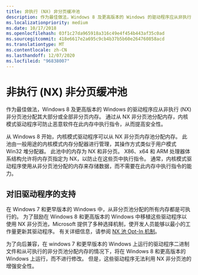 ```yaml
---
title: 非执行 (NX) 非分页缓冲池
description: 作为最佳做法，Windows 8 及更高版本的 Windows 的驱动程序应从非执行 (NX) 非分页池分配其大部分或全部非分页内存。
ms.localizationpriority: medium
ms.date: 10/17/2018
ms.openlocfilehash: 03f1c27da965918a316c49e4f454b443af35c0ad
ms.sourcegitcommit: 418e6617e2a695c9cb4b37b5b60e264760858acd
ms.translationtype: MT
ms.contentlocale: zh-CN
ms.lasthandoff: 12/07/2020
ms.locfileid: "96838007"
---
```

# <a name="no-execute-nx-nonpaged-pool"></a>非执行 (NX) 非分页缓冲池


作为最佳做法，Windows 8 及更高版本的 Windows 的驱动程序应从非执行 (NX) 非分页池分配其大部分或全部非分页内存。 通过从 NX 非分页池分配内存，内核模式驱动程序可防止恶意软件在此内存中执行指令，从而提高安全性。

从 Windows 8 开始，内核模式驱动程序可以从 NX 非分页内存池分配内存。 此池由一般用途的内核模式内存分配器进行管理，其操作方式类似于用户模式 Win32 堆分配器。 此池中的内存为 NX 和非分页。 X86、x64 和 ARM 处理器体系结构允许将内存页指定为 NX，以防止在这些页中执行指令。 通常，内核模式驱动程序使用从非分页池分配的内存来存储数据，而不需要在此内存中执行指令的能力。

## <a name="support-for-legacy-drivers"></a>对旧驱动程序的支持


在 Windows 7 和更早版本的 Windows 中，从非分页池分配的所有内存都是可执行的。 为了鼓励在 Windows 8 和更高版本的 Windows 中移植这些驱动程序以使用 NX 非分页池，Microsoft 提供了多种选择机制，使开发人员能够以最小的工作量更新其驱动程序。 有关详细信息，请参阅 [NX 池 Opt-In 机制](nx-pool-opt-in-mechanisms.md)。

为了向后兼容，在 windows 7 和更早版本的 Windows 上运行的驱动程序二进制文件和从可执行的非分页池分配内存的情况下，将在 Windows 8 和更高版本的 Windows 上运行，而不进行修改。 但是，这些驱动程序无法利用 NX 非分页池的增强安全性。

 

 




